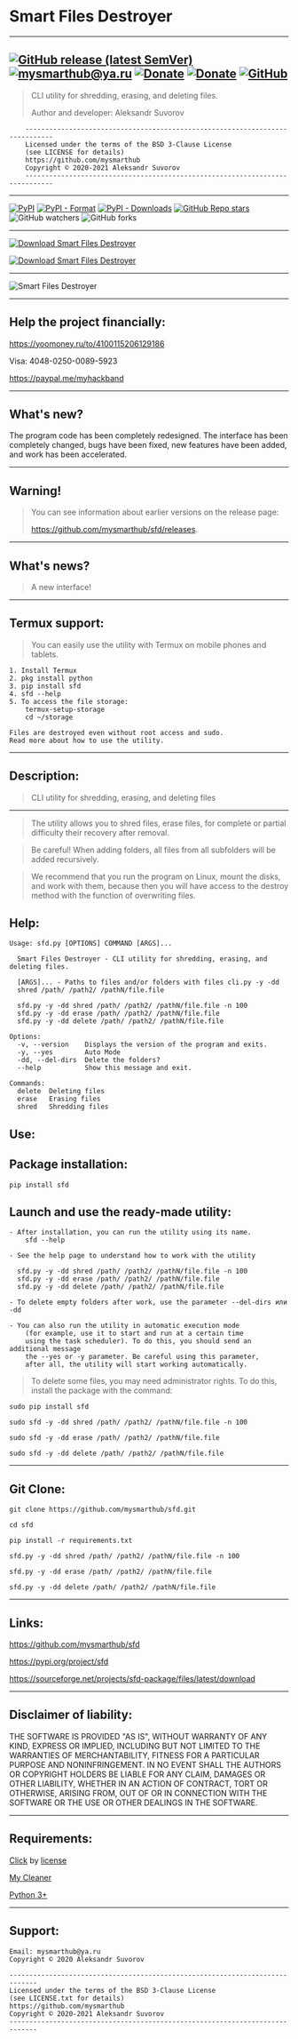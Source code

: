 Smart Files Destroyer
===

---
[![GitHub release (latest SemVer)](https://img.shields.io/github/v/release/mysmarthub/sfd)](https://github.com/mysmarthub/sfd/)
[![mysmarthub@ya.ru](https://img.shields.io/static/v1?label=email&message=mysmarthub@ya.ru&color=blue)](mailto:mysmarthub@ya.ru)
[![Donate](https://img.shields.io/static/v1?label=donate&message=paypal&color=green)](https://paypal.me/myhackband)
[![Donate](https://img.shields.io/static/v1?label=donate&message=yandex&color=yellow)](https://yoomoney.ru/to/4100115206129186)
[![GitHub](https://img.shields.io/github/license/mysmarthub/sfd?style=flat-square)](https://github.com/mysmarthub/sfd/blob/master/LICENSE.txt)
---
    
> CLI utility for shredding, erasing, and deleting files.
> 
> Author and developer: Aleksandr Suvorov

```
    -----------------------------------------------------------------------------
    Licensed under the terms of the BSD 3-Clause License
    (see LICENSE for details)
    https://github.com/mysmarthub
    Copyright © 2020-2021 Aleksandr Suvorov
    -----------------------------------------------------------------------------

```

----

[![PyPI](https://img.shields.io/pypi/v/sfd)](https://pypi.org/project/sfd)
[![PyPI - Format](https://img.shields.io/pypi/format/sfd)](https://pypi.org/project/sfd)
[![PyPI - Downloads](https://img.shields.io/pypi/dm/sfd?label=pypi%20downloads)](https://pypi.org/project/sfd)
[![GitHub Repo stars](https://img.shields.io/github/stars/mysmarthub/sfd?style=social)](https://github.com/mysmarthub/sfd/)
![GitHub watchers](https://img.shields.io/github/watchers/mysmarthub/sfd?style=social)
![GitHub forks](https://img.shields.io/github/forks/mysmarthub/sfd?style=social)

---
[![Download Smart Files Destroyer](https://a.fsdn.com/con/app/sf-download-button)](https://sourceforge.net/projects/smart-files-destroyer/files/latest/download)

[![Download Smart Files Destroyer](https://img.shields.io/sourceforge/dt/smart-files-destroyer.svg)](https://sourceforge.net/projects/smart-files-destroyer/files/latest/download)

---

![Smart Files Destroyer](https://github.com/mysmarthub/sfd/raw/master/images/sfd_logo.png)

---
Help the project financially:
---

https://yoomoney.ru/to/4100115206129186

Visa:    4048-0250-0089-5923

https://paypal.me/myhackband

---
What's new?
---
The program code has been completely redesigned.
The interface has been completely changed,
bugs have been fixed, new features have been added,
and work has been accelerated.


---
Warning!
---
> You can see information about earlier versions on the release page: 
> 
> https://github.com/mysmarthub/sfd/releases.


---
What's news?
-----

> A new interface!

---

Termux support:
---

> You can easily use the utility with Termux
on mobile phones and tablets.

    1. Install Termux
    2. pkg install python
    3. pip install sfd
    4. sfd --help
    5. To access the file storage:
        termux-setup-storage
        cd ~/storage

    Files are destroyed even without root access and sudo.
    Read more about how to use the utility.

------------
Description:
-----------
>CLI utility for shredding, erasing, and deleting files

---
>The utility allows you to shred files,
erase files, for complete or partial difficulty
their recovery after removal.

>Be careful! When adding folders, all files from all subfolders
will be added recursively.

>We recommend that you run the program on Linux, mount the disks,
and work with them, because then you will have access to
the destroy method with the function of overwriting files.

Help:
-----

    Usage: sfd.py [OPTIONS] COMMAND [ARGS]...

      Smart Files Destroyer - CLI utility for shredding, erasing, and deleting files.

      [ARGS]... - Paths to files and/or folders with files cli.py -y -dd
      shred /path/ /path2/ /pathN/file.file

      sfd.py -y -dd shred /path/ /path2/ /pathN/file.file -n 100
      sfd.py -y -dd erase /path/ /path2/ /pathN/file.file
      sfd.py -y -dd delete /path/ /path2/ /pathN/file.file

    Options:
      -v, --version    Displays the version of the program and exits.
      -y, --yes        Auto Mode
      -dd, --del-dirs  Delete the folders?
      --help           Show this message and exit.

    Commands:
      delete  Deleting files
      erase   Erasing files
      shred   Shredding files


Use:
----

Package installation:
---------------------

`pip install sfd`


Launch and use the ready-made utility:
--------------------------------------
    - After installation, you can run the utility using its name.
        sfd --help

    - See the help page to understand how to work with the utility

      sfd.py -y -dd shred /path/ /path2/ /pathN/file.file -n 100
      sfd.py -y -dd erase /path/ /path2/ /pathN/file.file
      sfd.py -y -dd delete /path/ /path2/ /pathN/file.file

    - To delete empty folders after work, use the parameter --del-dirs или -dd

    - You can also run the utility in automatic execution mode
        (for example, use it to start and run at a certain time
        using the task scheduler). To do this, you should send an additional message
        the --yes or -y parameter. Be careful using this parameter,
        after all, the utility will start working automatically.


>To delete some files, you may need administrator rights.
To do this, install the package with the command:

`sudo pip install sfd`

`sudo sfd -y -dd shred /path/ /path2/ /pathN/file.file -n 100`

`sudo sfd -y -dd erase /path/ /path2/ /pathN/file.file`

`sudo sfd -y -dd delete /path/ /path2/ /pathN/file.file`

---
Git Clone:
---
`git clone https://github.com/mysmarthub/sfd.git`

`cd sfd`

`pip install -r requirements.txt`

`sfd.py -y -dd shred /path/ /path2/ /pathN/file.file -n 100`

`sfd.py -y -dd erase /path/ /path2/ /pathN/file.file`

`sfd.py -y -dd delete /path/ /path2/ /pathN/file.file`

---
Links:
---
https://github.com/mysmarthub/sfd

https://pypi.org/project/sfd

https://sourceforge.net/projects/sfd-package/files/latest/download

------------------------
Disclaimer of liability:
------------------------
THE SOFTWARE IS PROVIDED "AS IS", WITHOUT WARRANTY OF ANY KIND, EXPRESS OR
IMPLIED, INCLUDING BUT NOT LIMITED TO THE WARRANTIES OF MERCHANTABILITY,
FITNESS FOR A PARTICULAR PURPOSE AND NONINFRINGEMENT. IN NO EVENT SHALL THE
AUTHORS OR COPYRIGHT HOLDERS BE LIABLE FOR ANY CLAIM, DAMAGES OR OTHER
LIABILITY, WHETHER IN AN ACTION OF CONTRACT, TORT OR OTHERWISE, ARISING FROM,
OUT OF OR IN CONNECTION WITH THE SOFTWARE OR THE USE OR OTHER DEALINGS IN THE
SOFTWARE.

-------------
Requirements:
-------------

[Click](https://github.com/pallets/click) by [license](https://github.com/pallets/click/blob/master/LICENSE.rst)

[My Cleaner](https://github.com/mysmarthub/mycleaner/)

[Python 3+](https://python.org)

--------
Support:
--------
    Email: mysmarthub@ya.ru
    Copyright © 2020 Aleksandr Suvorov
    
    -----------------------------------------------------------------------------
    Licensed under the terms of the BSD 3-Clause License
    (see LICENSE.txt for details)
    https://github.com/mysmarthub
    Copyright © 2020-2021 Aleksandr Suvorov
    -----------------------------------------------------------------------------
